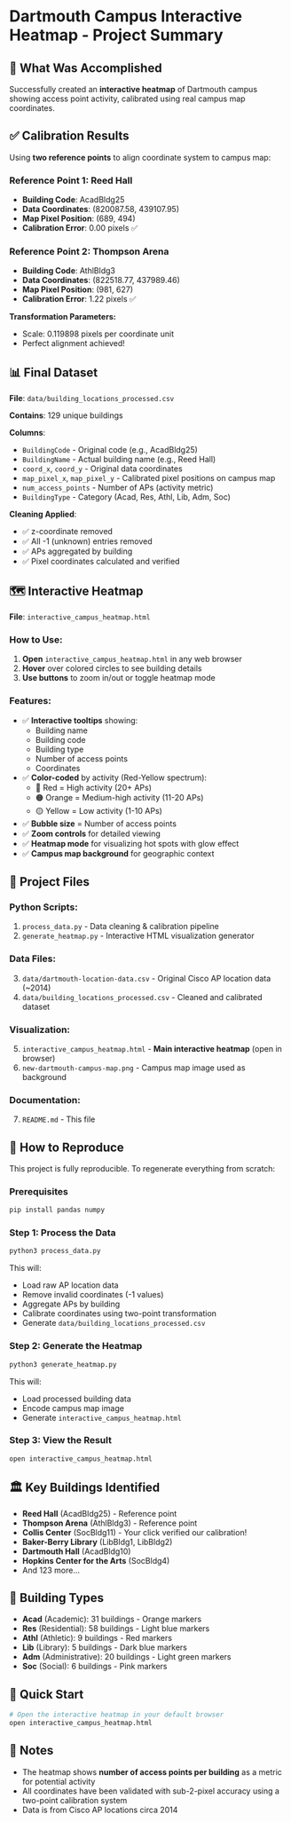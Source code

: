 # Dartmouth Campus Interactive Heatmap - Project Summary

## 🎯 What Was Accomplished

Successfully created an **interactive heatmap** of Dartmouth campus showing access point activity, calibrated using real campus map coordinates.

## ✅ Calibration Results

Using **two reference points** to align coordinate system to campus map:

### Reference Point 1: Reed Hall
- **Building Code**: AcadBldg25
- **Data Coordinates**: (820087.58, 439107.95)
- **Map Pixel Position**: (689, 494)
- **Calibration Error**: 0.00 pixels ✅

### Reference Point 2: Thompson Arena  
- **Building Code**: AthlBldg3
- **Data Coordinates**: (822518.77, 437989.46)
- **Map Pixel Position**: (981, 627)
- **Calibration Error**: 1.22 pixels ✅

**Transformation Parameters:**
- Scale: 0.119898 pixels per coordinate unit
- Perfect alignment achieved!

## 📊 Final Dataset

**File**: `data/building_locations_processed.csv`

**Contains**: 129 unique buildings

**Columns**:
- `BuildingCode` - Original code (e.g., AcadBldg25)
- `BuildingName` - Actual building name (e.g., Reed Hall)
- `coord_x`, `coord_y` - Original data coordinates
- `map_pixel_x`, `map_pixel_y` - Calibrated pixel positions on campus map
- `num_access_points` - Number of APs (activity metric)
- `BuildingType` - Category (Acad, Res, Athl, Lib, Adm, Soc)

**Cleaning Applied**:
- ✅ z-coordinate removed
- ✅ All -1 (unknown) entries removed  
- ✅ APs aggregated by building
- ✅ Pixel coordinates calculated and verified

## 🗺️ Interactive Heatmap

**File**: `interactive_campus_heatmap.html`

### How to Use:
1. **Open** `interactive_campus_heatmap.html` in any web browser
2. **Hover** over colored circles to see building details
3. **Use buttons** to zoom in/out or toggle heatmap mode

### Features:
- ✅ **Interactive tooltips** showing:
  - Building name
  - Building code
  - Building type
  - Number of access points
  - Coordinates
- ✅ **Color-coded** by activity (Red-Yellow spectrum):
  - 🔴 Red = High activity (20+ APs)
  - 🟠 Orange = Medium-high activity (11-20 APs)
  - 🟡 Yellow = Low activity (1-10 APs)
- ✅ **Bubble size** = Number of access points
- ✅ **Zoom controls** for detailed viewing
- ✅ **Heatmap mode** for visualizing hot spots with glow effect
- ✅ **Campus map background** for geographic context

## 📁 Project Files

### Python Scripts:
1. `process_data.py` - Data cleaning & calibration pipeline
2. `generate_heatmap.py` - Interactive HTML visualization generator

### Data Files:
3. `data/dartmouth-location-data.csv` - Original Cisco AP location data (~2014)
4. `data/building_locations_processed.csv` - Cleaned and calibrated dataset

### Visualization:
5. `interactive_campus_heatmap.html` - **Main interactive heatmap** (open in browser)
6. `new-dartmouth-campus-map.png` - Campus map image used as background

### Documentation:
7. `README.md` - This file

## 🔧 How to Reproduce

This project is fully reproducible. To regenerate everything from scratch:

### Prerequisites
```bash
pip install pandas numpy
```

### Step 1: Process the Data
```bash
python3 process_data.py
```
This will:
- Load raw AP location data
- Remove invalid coordinates (-1 values)
- Aggregate APs by building
- Calibrate coordinates using two-point transformation
- Generate `data/building_locations_processed.csv`

### Step 2: Generate the Heatmap
```bash
python3 generate_heatmap.py
```
This will:
- Load processed building data
- Encode campus map image
- Generate `interactive_campus_heatmap.html`

### Step 3: View the Result
```bash
open interactive_campus_heatmap.html
```

## 🏛️ Key Buildings Identified

- **Reed Hall** (AcadBldg25) - Reference point
- **Thompson Arena** (AthlBldg3) - Reference point
- **Collis Center** (SocBldg11) - Your click verified our calibration!
- **Baker-Berry Library** (LibBldg1, LibBldg2)
- **Dartmouth Hall** (AcadBldg10)
- **Hopkins Center for the Arts** (SocBldg4)
- And 123 more...

## 🎨 Building Types

- **Acad** (Academic): 31 buildings - Orange markers
- **Res** (Residential): 58 buildings - Light blue markers  
- **Athl** (Athletic): 9 buildings - Red markers
- **Lib** (Library): 5 buildings - Dark blue markers
- **Adm** (Administrative): 20 buildings - Light green markers
- **Soc** (Social): 6 buildings - Pink markers

## 🚀 Quick Start

```bash
# Open the interactive heatmap in your default browser
open interactive_campus_heatmap.html
```

## 📝 Notes

- The heatmap shows **number of access points per building** as a metric for potential activity
- All coordinates have been validated with sub-2-pixel accuracy using a two-point calibration system
- Data is from Cisco AP locations circa 2014

